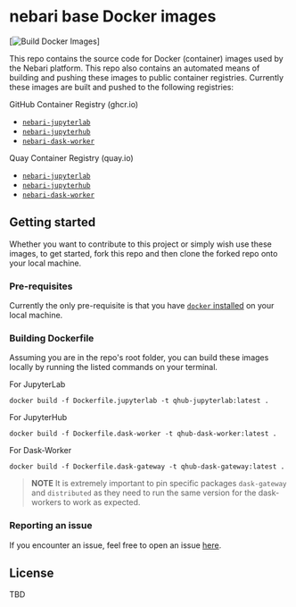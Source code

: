 # nebari base Docker images

[![Build Docker Images](https://github.com/nebari-dev/nebari-docker-images/actions/workflows/build-push-docker.yaml/badge.svg)]

This repo contains the source code for Docker (container) images used by the Nebari platform. This repo also contains an automated means of building and pushing these images to public container registries. Currently these images are built and pushed to the following registries:

GitHub Container Registry (ghcr.io)

- [`nebari-jupyterlab`](https://github.com/orgs/nebari-dev/packages/container/package/nebari-jupyterlab)
- [`nebari-jupyterhub`](https://github.com/orgs/nebari-dev/packages/container/package/nebari-jupyterhub)
- [`nebari-dask-worker`](https://github.com/orgs/nebari-dev/packages/container/package/nebari-dask-worker)

Quay Container Registry (quay.io)

- [`nebari-jupyterlab`](https://quay.io/repository/nebari/nebari-jupyterlab)
- [`nebari-jupyterhub`](https://quay.io/repository/nebari/nebari-jupyterhub)
- [`nebari-dask-worker`](https://quay.io/repository/nebari/nebari-dask-worker)

## Getting started

Whether you want to contribute to this project or simply wish use these images, to get started, fork this repo and then clone the forked repo onto your local machine.

### Pre-requisites

Currently the only pre-requisite is that you have [`docker` installed](https://docs.docker.com/get-docker/) on your local machine.

### Building Dockerfile

Assuming you are in the repo's root folder, you can build these images locally by running the listed commands on your terminal.

For JupyterLab

```shell
docker build -f Dockerfile.jupyterlab -t qhub-jupyterlab:latest .
```

For JupyterHub

```shell
docker build -f Dockerfile.dask-worker -t qhub-dask-worker:latest .
```

For Dask-Worker

```shell
docker build -f Dockerfile.dask-gateway -t qhub-dask-gateway:latest .
```

> **NOTE**
> It is extremely important to pin specific packages `dask-gateway` and `distributed` as they need to run the same version for the dask-workers to work as expected.

### Reporting an issue

If you encounter an issue, feel free to open an issue [here](https://github.com/nebari-dev/nebari-docker-images/issues/new/choose).

## License

TBD
